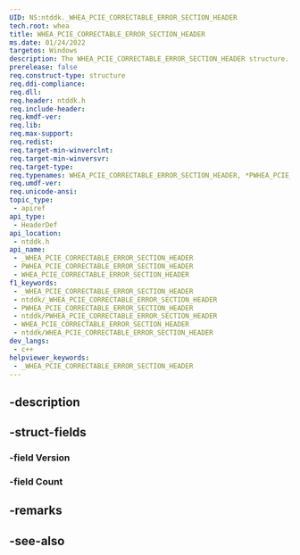 ```yaml
---
UID: NS:ntddk._WHEA_PCIE_CORRECTABLE_ERROR_SECTION_HEADER
tech.root: whea
title: WHEA_PCIE_CORRECTABLE_ERROR_SECTION_HEADER
ms.date: 01/24/2022
targetos: Windows
description: The WHEA_PCIE_CORRECTABLE_ERROR_SECTION_HEADER structure...
prerelease: false
req.construct-type: structure
req.ddi-compliance: 
req.dll: 
req.header: ntddk.h
req.include-header: 
req.kmdf-ver: 
req.lib: 
req.max-support: 
req.redist: 
req.target-min-winverclnt: 
req.target-min-winversvr: 
req.target-type: 
req.typenames: WHEA_PCIE_CORRECTABLE_ERROR_SECTION_HEADER, *PWHEA_PCIE_CORRECTABLE_ERROR_SECTION_HEADER
req.umdf-ver: 
req.unicode-ansi: 
topic_type:
 - apiref
api_type:
 - HeaderDef
api_location:
 - ntddk.h
api_name:
 - _WHEA_PCIE_CORRECTABLE_ERROR_SECTION_HEADER
 - PWHEA_PCIE_CORRECTABLE_ERROR_SECTION_HEADER
 - WHEA_PCIE_CORRECTABLE_ERROR_SECTION_HEADER
f1_keywords:
 - _WHEA_PCIE_CORRECTABLE_ERROR_SECTION_HEADER
 - ntddk/_WHEA_PCIE_CORRECTABLE_ERROR_SECTION_HEADER
 - PWHEA_PCIE_CORRECTABLE_ERROR_SECTION_HEADER
 - ntddk/PWHEA_PCIE_CORRECTABLE_ERROR_SECTION_HEADER
 - WHEA_PCIE_CORRECTABLE_ERROR_SECTION_HEADER
 - ntddk/WHEA_PCIE_CORRECTABLE_ERROR_SECTION_HEADER
dev_langs:
 - c++
helpviewer_keywords:
 - _WHEA_PCIE_CORRECTABLE_ERROR_SECTION_HEADER
---
```


## -description

## -struct-fields

### -field Version

### -field Count

## -remarks

## -see-also

